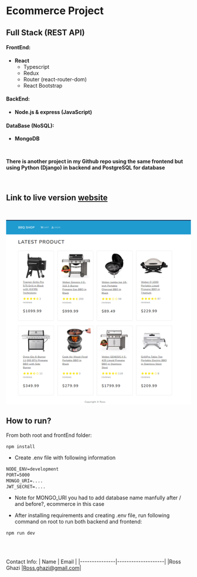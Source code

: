 # Ecommerce Project

## Full Stack (REST API)

#### FrontEnd:

- **React**
  - Typescript
  - Redux
  - Router (react-router-dom)
  - React Bootstrap

#### BackEnd:

- **Node.js & express (JavaScript)**

#### DataBase (NoSQL):

- **MongoDB**

<br />

**There is another project in my Github repo using the same frontend but using Python (Django) in backend and PostgreSQL for database**

<br />

## Link to live version [website](https://ecommerce-node-js-b73721c93033.herokuapp.com/)

<br />

![alt text](./resources/image/WebPreview.PNG)

## How to run?

From both root and frontEnd folder:

```
npm install
```

- Create .env file with following information

```
NODE_ENV=development
PORT=5000
MONGO_URI=....
JWT_SECRET=....
```

- Note for MONGO_URI you had to add database name manfully after / and before?, ecommerce in this case

- After installing requirements and creating .env file, run following command on root to run both backend and frontend:

```
npm run dev
```

<br />
<br />

Contact Info:
| Name | Email |
|---------------|--------------------|
|Ross Ghazi |Ross.ghazi@gmail.com|
